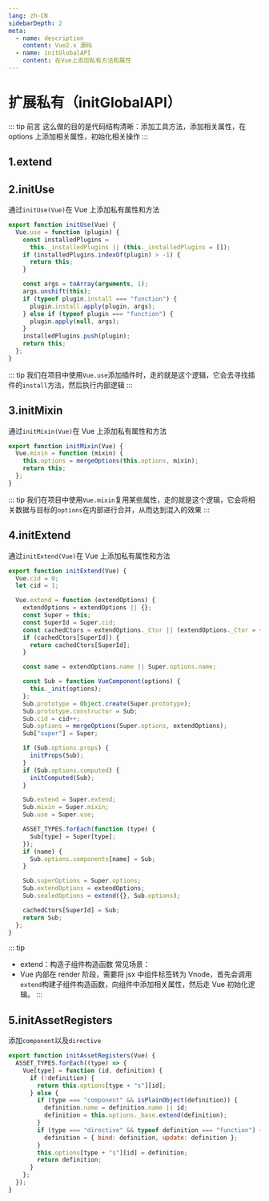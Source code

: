 ```yaml
---
lang: zh-CN
sidebarDepth: 2
meta:
  - name: description
    content: Vue2.x 源码
  - name: initGlobalAPI
    content: 在Vue上添加私有方法和属性
---
```


# 扩展私有（initGlobalAPI）

::: tip 前言
这么做的目的是代码结构清晰：添加工具方法，添加相关属性，在 options 上添加相关属性，初始化相关操作
:::

## 1.extend

## 2.initUse

通过`initUse(Vue)`在 Vue 上添加私有属性和方法

```js
export function initUse(Vue) {
  Vue.use = function (plugin) {
    const installedPlugins =
      this._installedPlugins || (this._installedPlugins = []);
    if (installedPlugins.indexOf(plugin) > -1) {
      return this;
    }

    const args = toArray(arguments, 1);
    args.unshift(this);
    if (typeof plugin.install === "function") {
      plugin.install.apply(plugin, args);
    } else if (typeof plugin === "function") {
      plugin.apply(null, args);
    }
    installedPlugins.push(plugin);
    return this;
  };
}
```

::: tip
我们在项目中使用`Vue.use`添加插件时，走的就是这个逻辑，它会去寻找插件的`install`方法，然后执行内部逻辑
:::

## 3.initMixin

通过`initMixin(Vue)`在 Vue 上添加私有属性和方法

```js
export function initMixin(Vue) {
  Vue.mixin = function (mixin) {
    this.options = mergeOptions(this.options, mixin);
    return this;
  };
}
```

::: tip
我们在项目中使用`Vue.mixin`复用某些属性，走的就是这个逻辑，它会将相关数据与目标的`options`在内部进行合并，从而达到混入的效果
:::

## 4.initExtend

通过`initExtend(Vue)`在 Vue 上添加私有属性和方法

```js
export function initExtend(Vue) {
  Vue.cid = 0;
  let cid = 1;

  Vue.extend = function (extendOptions) {
    extendOptions = extendOptions || {};
    const Super = this;
    const SuperId = Super.cid;
    const cachedCtors = extendOptions._Ctor || (extendOptions._Ctor = {});
    if (cachedCtors[SuperId]) {
      return cachedCtors[SuperId];
    }

    const name = extendOptions.name || Super.options.name;

    const Sub = function VueComponent(options) {
      this._init(options);
    };
    Sub.prototype = Object.create(Super.prototype);
    Sub.prototype.constructor = Sub;
    Sub.cid = cid++;
    Sub.options = mergeOptions(Super.options, extendOptions);
    Sub["super"] = Super;

    if (Sub.options.props) {
      initProps(Sub);
    }
    if (Sub.options.computed) {
      initComputed(Sub);
    }

    Sub.extend = Super.extend;
    Sub.mixin = Super.mixin;
    Sub.use = Super.use;

    ASSET_TYPES.forEach(function (type) {
      Sub[type] = Super[type];
    });
    if (name) {
      Sub.options.components[name] = Sub;
    }

    Sub.superOptions = Super.options;
    Sub.extendOptions = extendOptions;
    Sub.sealedOptions = extend({}, Sub.options);

    cachedCtors[SuperId] = Sub;
    return Sub;
  };
}
```

::: tip

- extend：构造子组件构造函数
  常见场景：
- Vue 内部在 render 阶段，需要将 jsx 中组件标签转为 Vnode，首先会调用`extend`构建子组件构造函数，向组件中添加相关属性，然后走 Vue 初始化逻辑。
  :::

## 5.initAssetRegisters

添加`component`以及`directive`

```js
export function initAssetRegisters(Vue) {
  ASSET_TYPES.forEach((type) => {
    Vue[type] = function (id, definition) {
      if (!definition) {
        return this.options[type + "s"][id];
      } else {
        if (type === "component" && isPlainObject(definition)) {
          definition.name = definition.name || id;
          definition = this.options._base.extend(definition);
        }
        if (type === "directive" && typeof definition === "function") {
          definition = { bind: definition, update: definition };
        }
        this.options[type + "s"][id] = definition;
        return definition;
      }
    };
  });
}
```

<!-- <Vssue /> -->
